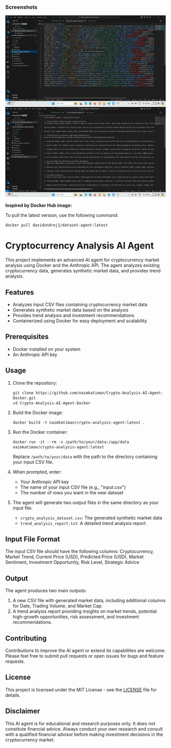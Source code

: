 ### Screenshots

![Analysis CSV Result](screenshots/1.png)
![Trend Analysis Output/Report/Recommendations](screenshots/2.png)



**Inspired by Docker Hub image:**

To pull the latest version, use the following command:

```sh
docker pull davidondrej1/dataset-agent:latest
```

# Cryptocurrency Analysis AI Agent

This project implements an advanced AI agent for cryptocurrency market analysis using Docker and the Anthropic API. The agent analyzes existing cryptocurrency data, generates synthetic market data, and provides trend analysis.

## Features

- Analyzes input CSV files containing cryptocurrency market data
- Generates synthetic market data based on the analysis
- Provides trend analysis and investment recommendations
- Containerized using Docker for easy deployment and scalability

## Prerequisites

- Docker installed on your system
- An Anthropic API key

## Usage

1. Clone the repository:
   ```
   git clone https://github.com/naimkatiman/Crypto-Analysis-AI-Agent-Docker.git
   cd Crypto-Analysis-AI-Agent-Docker
   ```

2. Build the Docker image:
   ```
   docker build -t naimkatiman/crypto-analysis-agent:latest .
   ```

3. Run the Docker container:
   ```
   docker run -it --rm -v /path/to/your/data:/app/data naimkatiman/crypto-analysis-agent:latest
   ```
   Replace `/path/to/your/data` with the path to the directory containing your input CSV file.

4. When prompted, enter:
   - Your Anthropic API key
   - The name of your input CSV file (e.g., "input.csv")
   - The number of rows you want in the new dataset

5. The agent will generate two output files in the same directory as your input file:
   - `crypto_analysis_dataset.csv`: The generated synthetic market data
   - `trend_analysis_report.txt`: A detailed trend analysis report

## Input File Format

The input CSV file should have the following columns:
Cryptocurrency, Market Trend, Current Price (USD), Predicted Price (USD), Market Sentiment, Investment Opportunity, Risk Level, Strategic Advice

## Output

The agent produces two main outputs:

1. A new CSV file with generated market data, including additional columns for Date, Trading Volume, and Market Cap.
2. A trend analysis report providing insights on market trends, potential high-growth opportunities, risk assessment, and investment recommendations.

## Contributing

Contributions to improve the AI agent or extend its capabilities are welcome. Please feel free to submit pull requests or open issues for bugs and feature requests.

## License

This project is licensed under the MIT License - see the [LICENSE](LICENSE) file for details.

## Disclaimer

This AI agent is for educational and research purposes only. It does not constitute financial advice. Always conduct your own research and consult with a qualified financial advisor before making investment decisions in the cryptocurrency market.